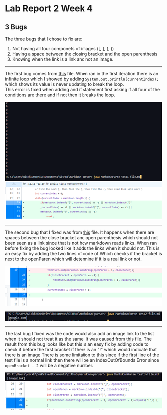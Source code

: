 # Lab Report 2 Week 4
## 3 Bugs
The three bugs that I chose to fix are:
1. Not having all four componets of images ([, ], (, ))
2. Having a space between the closing bracket and the open parenthesis
3. Knowing when the link is a link and not an image.

---
The first bug comes from [this](test1-file.md) file.
When ran in the first iteration there is an infinite loop which I showed
by adding ``` System.out.println(currentIndex); ``` which shows its value is never updating
to break the loop.  
This error is fixed when adding and if statement first asking if all four of the 
conditions are there and if not then it breaks the loop.

![infinite loop](Bug1Error.PNG)
![Image](LabReportAddCode.PNG)

---
The second bug that I fixed was from [this](test2-file.md) file.
It happens when there are spaces between the close bracket and open 
parenthesis which should not been seen as a link since that is not how
markdown reads links.  When ran before fixing the bug looked like it adds 
the links when it should not.  This is an easy fix 
by adding the two lines of code of 
Which checks if the bracket is next to the openParen which will determine if it is a real link or not.

![image](LabReportAddCode2.PNG)

![image](Bug2Error.PNG)

---
The last bug I fixed was the code would also add an image link to the list when it should not treat it as the same.
It was caused from [this](test3-file.md) file.  The result from this bug looks like but this is 
an easy fix by adding code to check if before the first bracket if there is an "!" which would indicate that there is an image
There is some limitation to this since if the first line of the test file is a normal link then there will be an IndexOutOfBounds Error since ``` openBracket - 2 ``` will be a negative number.

![image](Bug3Error.PNG)
![image](LabReportAddCode3.PNG)